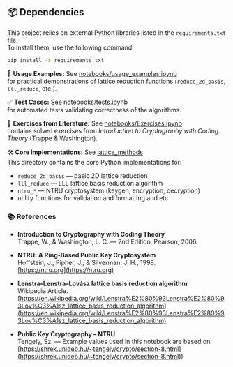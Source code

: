 ## 📦 Dependencies

This project relies on external Python libraries listed in the `requirements.txt` file.  
To install them, use the following command:

```bash
pip install -r requirements.txt
```


📘 **Usage Examples:** See [notebooks/usage_examples.ipynb](notebooks/usage_examples.ipynb)  
for practical demonstrations of lattice reduction functions (`reduce_2d_basis`, `lll_reduce`, etc.).

✅ **Test Cases:** See [notebooks/tests.ipynb](notebooks/tests.ipynb)  
for automated tests validating correctness of the algorithms.

📝 **Exercises from Literature:** See [notebooks/Exercises.ipynb](notebooks/Exercises.ipynb)  
contains solved exercises from *Introduction to Cryptography with Coding Theory* (Trappe & Washington).

🛠️ **Core Implementations:** See [lattice_methods](lattice_methods)  
This directory contains the core Python implementations for:
- `reduce_2d_basis` — basic 2D lattice reduction
- `lll_reduce` — LLL lattice basis reduction algorithm
- `ntru_*` — NTRU cryptosystem (keygen, encryption, decryption)
- utility functions for validation and formatting and etc


### 📚 References

- **Introduction to Cryptography with Coding Theory**  
  Trappe, W., & Washington, L. C. — 2nd Edition, Pearson, 2006.

- **NTRU: A Ring-Based Public Key Cryptosystem**  
  Hoffstein, J., Pipher, J., & Silverman, J. H., 1998.  
  [https://ntru.org](https://ntru.org)

- **Lenstra–Lenstra–Lovász lattice basis reduction algorithm**  
  Wikipedia Article.  
  [https://en.wikipedia.org/wiki/Lenstra%E2%80%93Lenstra%E2%80%93Lov%C3%A1sz_lattice_basis_reduction_algorithm](https://en.wikipedia.org/wiki/Lenstra%E2%80%93Lenstra%E2%80%93Lov%C3%A1sz_lattice_basis_reduction_algorithm)

- **Public Key Cryptography – NTRU**  
  Tengely, Sz. — Example values used in this notebook are based on:  
  [https://shrek.unideb.hu/~tengely/crypto/section-8.html](https://shrek.unideb.hu/~tengely/crypto/section-8.html))

